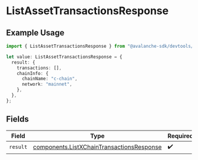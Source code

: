 # ListAssetTransactionsResponse

## Example Usage

```typescript
import { ListAssetTransactionsResponse } from "@avalanche-sdk/devtools/models/operations";

let value: ListAssetTransactionsResponse = {
  result: {
    transactions: [],
    chainInfo: {
      chainName: "c-chain",
      network: "mainnet",
    },
  },
};
```

## Fields

| Field                                                                                                  | Type                                                                                                   | Required                                                                                               | Description                                                                                            |
| ------------------------------------------------------------------------------------------------------ | ------------------------------------------------------------------------------------------------------ | ------------------------------------------------------------------------------------------------------ | ------------------------------------------------------------------------------------------------------ |
| `result`                                                                                               | [components.ListXChainTransactionsResponse](../../models/components/listxchaintransactionsresponse.md) | :heavy_check_mark:                                                                                     | N/A                                                                                                    |